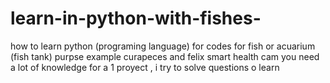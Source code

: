 # learn-in-python-with-fishes-
how to learn  python (programing language) for codes for fish  or acuarium  (fish tank) purpse example curapeces and felix smart health cam   you need a lot of knowledge for a  1 proyect , i try to solve questions  o  learn  
